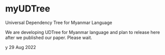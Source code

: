# myUDTree
Universal Dependency Tree for Myanmar Language

We are developing UDTree for Myanmar language and plan to release here after we published our paper. Please wait.

y
29 Aug 2022

